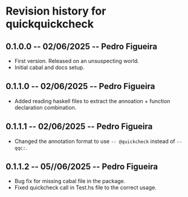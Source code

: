 # Revision history for quickquickcheck

## 0.1.0.0 -- 02/06/2025 -- Pedro Figueira

* First version. Released on an unsuspecting world.
* Initial cabal and docs setup.

## 0.1.1.0 -- 02/06/2025 -- Pedro Figueira

* Added reading haskell files to extract the annoation + function declaration combination.

## 0.1.1.1 -- 02/06/2025 -- Pedro Figueira

* Changed the annotation format to use `-- @quickcheck` instead of `-- qqc:`.

## 0.1.1.2 -- 05//06/2025 -- Pedro Figueira

* Bug fix for missing cabal file in the package.
* Fixed quickcheck call in Test.hs file to the correct usage.
